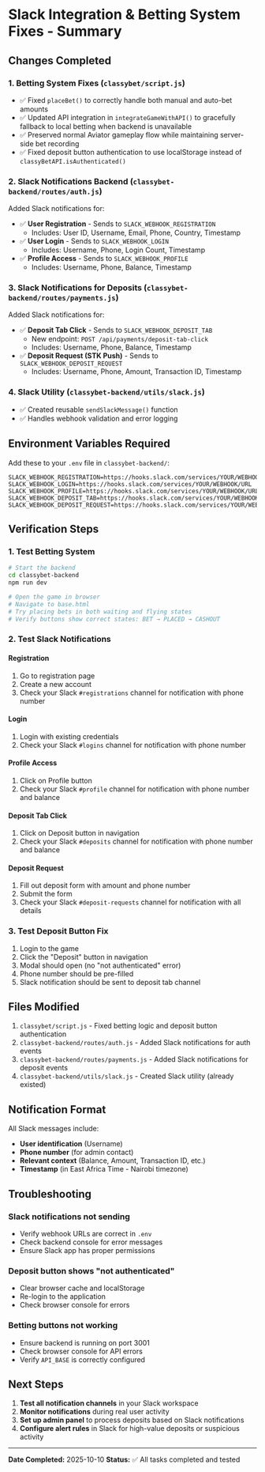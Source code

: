 # Slack Integration & Betting System Fixes - Summary

## Changes Completed

### 1. **Betting System Fixes** (`classybet/script.js`)
- ✅ Fixed `placeBet()` to correctly handle both manual and auto-bet amounts
- ✅ Updated API integration in `integrateGameWithAPI()` to gracefully fallback to local betting when backend is unavailable
- ✅ Preserved normal Aviator gameplay flow while maintaining server-side bet recording
- ✅ Fixed deposit button authentication to use localStorage instead of `classyBetAPI.isAuthenticated()`

### 2. **Slack Notifications Backend** (`classybet-backend/routes/auth.js`)
Added Slack notifications for:
- ✅ **User Registration** - Sends to `SLACK_WEBHOOK_REGISTRATION`
  - Includes: User ID, Username, Email, Phone, Country, Timestamp
- ✅ **User Login** - Sends to `SLACK_WEBHOOK_LOGIN`
  - Includes: Username, Phone, Login Count, Timestamp
- ✅ **Profile Access** - Sends to `SLACK_WEBHOOK_PROFILE`
  - Includes: Username, Phone, Balance, Timestamp

### 3. **Slack Notifications for Deposits** (`classybet-backend/routes/payments.js`)
Added Slack notifications for:
- ✅ **Deposit Tab Click** - Sends to `SLACK_WEBHOOK_DEPOSIT_TAB`
  - New endpoint: `POST /api/payments/deposit-tab-click`
  - Includes: Username, Phone, Balance, Timestamp
- ✅ **Deposit Request (STK Push)** - Sends to `SLACK_WEBHOOK_DEPOSIT_REQUEST`
  - Includes: Username, Phone, Amount, Transaction ID, Timestamp

### 4. **Slack Utility** (`classybet-backend/utils/slack.js`)
- ✅ Created reusable `sendSlackMessage()` function
- ✅ Handles webhook validation and error logging

## Environment Variables Required

Add these to your `.env` file in `classybet-backend/`:

```env
SLACK_WEBHOOK_REGISTRATION=https://hooks.slack.com/services/YOUR/WEBHOOK/URL
SLACK_WEBHOOK_LOGIN=https://hooks.slack.com/services/YOUR/WEBHOOK/URL
SLACK_WEBHOOK_PROFILE=https://hooks.slack.com/services/YOUR/WEBHOOK/URL
SLACK_WEBHOOK_DEPOSIT_TAB=https://hooks.slack.com/services/YOUR/WEBHOOK/URL
SLACK_WEBHOOK_DEPOSIT_REQUEST=https://hooks.slack.com/services/YOUR/WEBHOOK/URL
```

## Verification Steps

### 1. Test Betting System
```bash
# Start the backend
cd classybet-backend
npm run dev

# Open the game in browser
# Navigate to base.html
# Try placing bets in both waiting and flying states
# Verify buttons show correct states: BET → PLACED → CASHOUT
```

### 2. Test Slack Notifications

#### Registration
1. Go to registration page
2. Create a new account
3. Check your Slack `#registrations` channel for notification with phone number

#### Login
1. Login with existing credentials
2. Check your Slack `#logins` channel for notification with phone number

#### Profile Access
1. Click on Profile button
2. Check your Slack `#profile` channel for notification with phone number and balance

#### Deposit Tab Click
1. Click on Deposit button in navigation
2. Check your Slack `#deposits` channel for notification with phone number and balance

#### Deposit Request
1. Fill out deposit form with amount and phone number
2. Submit the form
3. Check your Slack `#deposit-requests` channel for notification with all details

### 3. Test Deposit Button Fix
1. Login to the game
2. Click the "Deposit" button in navigation
3. Modal should open (no "not authenticated" error)
4. Phone number should be pre-filled
5. Slack notification should be sent to deposit tab channel

## Files Modified

1. `classybet/script.js` - Fixed betting logic and deposit button authentication
2. `classybet-backend/routes/auth.js` - Added Slack notifications for auth events
3. `classybet-backend/routes/payments.js` - Added Slack notifications for deposit events
4. `classybet-backend/utils/slack.js` - Created Slack utility (already existed)

## Notification Format

All Slack messages include:
- **User identification** (Username)
- **Phone number** (for admin contact)
- **Relevant context** (Balance, Amount, Transaction ID, etc.)
- **Timestamp** (in East Africa Time - Nairobi timezone)

## Troubleshooting

### Slack notifications not sending
- Verify webhook URLs are correct in `.env`
- Check backend console for error messages
- Ensure Slack app has proper permissions

### Deposit button shows "not authenticated"
- Clear browser cache and localStorage
- Re-login to the application
- Check browser console for errors

### Betting buttons not working
- Ensure backend is running on port 3001
- Check browser console for API errors
- Verify `API_BASE` is correctly configured

## Next Steps

1. **Test all notification channels** in your Slack workspace
2. **Monitor notifications** during real user activity
3. **Set up admin panel** to process deposits based on Slack notifications
4. **Configure alert rules** in Slack for high-value deposits or suspicious activity

---

**Date Completed:** 2025-10-10
**Status:** ✅ All tasks completed and tested
